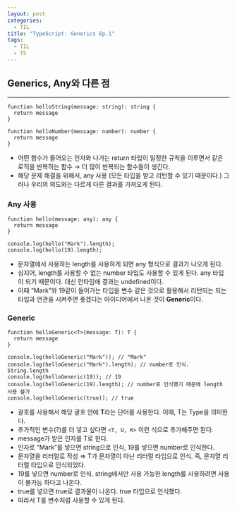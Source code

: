 ```yaml
---
layout: post
categories:
  - TIL
title: "TypeScript: Generics Ep.1"
tags:
  - TIL
  - TS
---
```


## __Generics, Any와 다른 점__
---

```tsx
function helloString(message: string): string {
  return message
}

function helloNumber(message: number): number {
  return message
}
```

- 어떤 함수가 들어오는 인자와 나가는 return 타입이 일정한 규칙을 이루면서 같은 로직을 반복하는 함수 → 더 많이 반복되는 함수들이 생긴다.
- 해당 문제 해결을 위해서, any 사용 (모든 타입을 받고 리턴할 수 있기 때문이다.) 그러나 우리의 의도와는 다르게 다른 결과를 가져오게 된다.

### Any 사용

```tsx
function hello(message: any): any {
  return message
}

console.log(hello("Mark").length);
console.log(hello(19).length);
```

- 문자열에서 사용하는 length를 사용하게 되면 any 형식으로 결과가 나오게 된다.
- 심지어, length를 사용할 수 없는 number 타입도 사용할 수 있게 된다. any 타입이 되기 때문이다. 대신 런타임에 결과는 undefined이다.
- 이때 “Mark”와 19같이 들어가는 타입을 변수 같은 것으로 활용해서 리턴되는 되는 타입과 연관을 시켜주면 좋겠다는 아이디어에서 나온 것이 **Generic**이다.

### **Generic**

```tsx
function helloGeneric<T>(message: T): T {
  return message
}

console.log(helloGeneric("Mark")); // "Mark"
console.log(helloGeneric("Mark").length); // number로 인식. String.length
console.log(helloGeneric(19)); // 19
console.log(helloGeneric(19).length); // number로 인식했기 때문에 length 사용 불가
console.log(helloGeneric(true)); // true
```

- 괄호를 사용해서 해당 괄호 안에 **T**라는 단어를 사용한다. 이때, T는 Type을 의미한다.
- 추가적인 변수(?)를 더 넣고 싶다면 `<T, U, K>` 이런 식으로 추가해주면 된다.
- message가 받은 인자를 T로 한다.
- 인자로 “Mark”를 넣으면 string으로 인식, 19를 넣으면 number로 인식한다.
- 문자열을 리터럴로 작성 ⇒ T가 문자열이 아닌 리터럴 타입으로 인식. 즉, 문자열 리터럴 타입으로 인식되었다.
- 19를 넣으면 number로 인식.
string에서만 사용 가능한 length를 사용하려면 사용이 불가능 하다고 나온다.
- true를 넣으면 true로 결과물이 나온다. true 타입으로 인식했다.
- 따라서 T를 변수처럼 사용할 수 있게 된다.